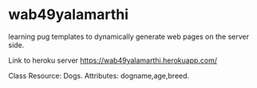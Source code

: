 # wab49yalamarthi
learning pug templates to dynamically generate web pages on the server side.

Link to heroku server https://wab49yalamarthi.herokuapp.com/ 

Class Resource: Dogs. Attributes: dogname,age,breed.